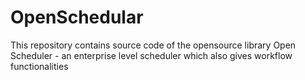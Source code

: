 OpenSchedular
=============

This repository contains source code of the opensource library Open Scheduler - an enterprise level scheduler which also gives workflow functionalities
